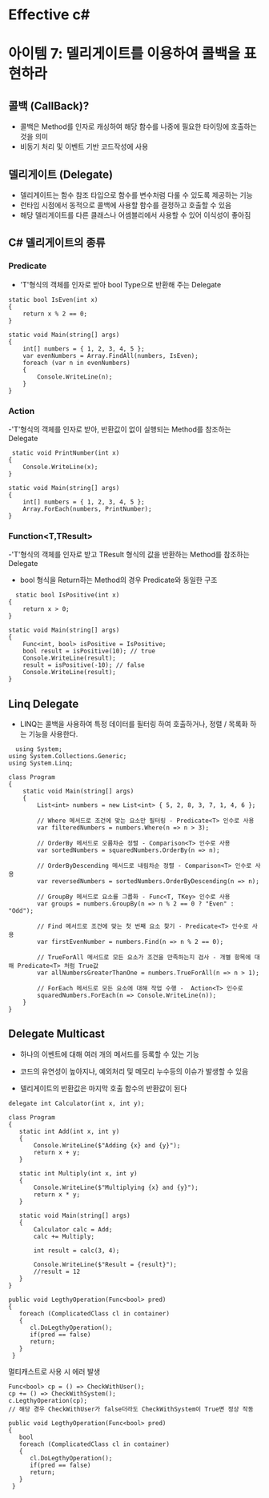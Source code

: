 # Effective c# 

# 아이템 7: 델리게이트를 이용하여 콜백을 표현하라

## 콜백 (CallBack)?
- 콜백은 Method를 인자로 캐싱하여 해당 함수를 나중에 필요한 타이밍에 호출하는것을 의미
- 비동기 처리 및 이벤트 기반 코드작성에 사용


## 델리게이트 (Delegate)
- 델리게이트는 함수 참조 타입으로 함수를 변수처럼 다룰 수 있도록 제공하는 기능
- 런타임 시점에서 동적으로 콜백에 사용할 함수를 결정하고 호출할 수 있음
- 해당 델리게이트를 다른 클래스나 어셈블리에서 사용할 수 있어 이식성이 좋아짐

## C# 델리게이트의 종류

### Predicate<T>
 - 'T'형식의 객체를 인자로 받아 bool Type으로 반환해 주는 Delegate
  
```
static bool IsEven(int x)
{
    return x % 2 == 0;
}

static void Main(string[] args)
{
    int[] numbers = { 1, 2, 3, 4, 5 };
    var evenNumbers = Array.FindAll(numbers, IsEven);
    foreach (var n in evenNumbers)
    {
        Console.WriteLine(n);
    }
}
```
### Action<T>
 -'T'형식의 객체를 인자로 받아, 반환값이 없이 실행되는 Method를 참조하는 Delegate
```
 static void PrintNumber(int x)
{
    Console.WriteLine(x);
}

static void Main(string[] args)
{
    int[] numbers = { 1, 2, 3, 4, 5 };
    Array.ForEach(numbers, PrintNumber);
}
```
### Function<T,TResult>
 -'T'형식의 객체를 인자로 받고 TResult 형식의 값을 반환하는 Method를 참조하는 Delegate
 - bool 형식을 Return하는 Method의 경우 Predicate<T>와 동일한 구조
```
  static bool IsPositive(int x)
{
    return x > 0;
}

static void Main(string[] args)
{
    Func<int, bool> isPositive = IsPositive;
    bool result = isPositive(10); // true
    Console.WriteLine(result);
    result = isPositive(-10); // false
    Console.WriteLine(result);
}
  ```
  
## Linq Delegate
 - LINQ는 콜백을 사용하여 특정 데이터를 필터링 하여 호출하거나, 정렬 / 목록화 하는 기능을 사용한다.
```
  using System;
using System.Collections.Generic;
using System.Linq;

class Program
{
    static void Main(string[] args)
    {
        List<int> numbers = new List<int> { 5, 2, 8, 3, 7, 1, 4, 6 };

        // Where 메서드로 조건에 맞는 요소만 필터링 - Predicate<T> 인수로 사용
        var filteredNumbers = numbers.Where(n => n > 3);

        // OrderBy 메서드로 오름차순 정렬 - Comparison<T> 인수로 사용
        var sortedNumbers = squaredNumbers.OrderBy(n => n);

        // OrderByDescending 메서드로 내림차순 정렬 - Comparison<T> 인수로 사용
        var reversedNumbers = sortedNumbers.OrderByDescending(n => n);

        // GroupBy 메서드로 요소를 그룹화 - Func<T, TKey> 인수로 사용
        var groups = numbers.GroupBy(n => n % 2 == 0 ? "Even" : "Odd");

        // Find 메서드로 조건에 맞는 첫 번째 요소 찾기 - Predicate<T> 인수로 사용
        var firstEvenNumber = numbers.Find(n => n % 2 == 0);

        // TrueForAll 메서드로 모든 요소가 조건을 만족하는지 검사 - 개별 항목에 대해 Predicate<T> 처럼 True값 
        var allNumbersGreaterThanOne = numbers.TrueForAll(n => n > 1);

        // ForEach 메서드로 모든 요소에 대해 작업 수행 -  Action<T> 인수로 
        squaredNumbers.ForEach(n => Console.WriteLine(n));
    }
}
  ```

 ## Delegate Multicast
  - 하나의 이벤트에 대해 여러 개의 메서드를 등록할 수 있는 기능
  - 코드의 유연성이 높아지나, 예외처리 및 메모리 누수등의 이슈가 발생할 수 있음
 
  - 델리게이트의 반환값은 마지막 호출 함수의 반환값이 된다
 ```
 delegate int Calculator(int x, int y);

class Program
{
    static int Add(int x, int y)
    {
        Console.WriteLine($"Adding {x} and {y}");
        return x + y;
    }

    static int Multiply(int x, int y)
    {
        Console.WriteLine($"Multiplying {x} and {y}");
        return x * y;
    }

    static void Main(string[] args)
    {
        Calculator calc = Add;
        calc += Multiply;

        int result = calc(3, 4);
        
        Console.WriteLine($"Result = {result}");
        //result = 12
    }
}
 ```
 
 ```
 public void LegthyOperation(Func<bool> pred)
 {
    foreach (ComplicatedClass cl in container)
    {
       cl.DoLegthyOperation();
       if(pred == false)
       return;
    }
  }
 ```
 멀티캐스트로 사용 시 에러 발생
 
 ```
 Func<bool> cp = () => CheckWithUser();
 cp += () => CheckWithSystem();
 c.LegthyOperation(cp);
 // 해당 경우 CheckWithUser가 false더라도 CheckWithSystem이 True면 정상 작동
 ```
 
 ```
 public void LegthyOperation(Func<bool> pred)
 {
    bool 
    foreach (ComplicatedClass cl in container)
    {
       cl.DoLegthyOperation();
       if(pred == false)
       return;
    }
  }

